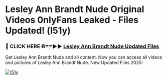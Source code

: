 # Lesley Ann Brandt Nude Original Videos 0nlyFans Leaked - Files Updated! (l51y)

<h3>🔴 CLICK HERE 🌐==►► <a href="https://tinyurl.com/yrmya6cz" rel="nofollow">Lesley Ann Brandt Nude Updated Files</a></h3>

Get Lesley Ann Brandt Nude and all content. Now you can access all videos and pictures of Lesley Ann Brandt Nude. New Updated Files 2025!

[![l51y](https://i.imgur.com/FMdXYCs.gif)](https://tinyurl.com/yrmya6cz)
